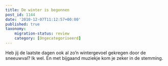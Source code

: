 ```yaml
---
title: De winter is begonnen
post_id: 1144
date: '2010-12-07T11:12:57+00:00'
published: true
taxonomy:
    migration-status: review
    category: [Ongecategoriseerd]
---
```

Heb jij de laatste dagen ook al zo’n wintergevoel gekregen door de sneeuwval? Ik wel. En met bijgaand muziekje kom je zeker in de stemming.